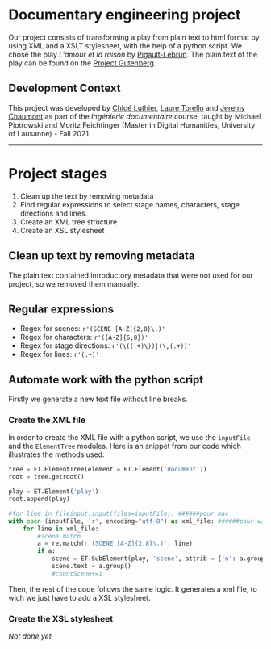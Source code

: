# Documentary engineering project
Our project consists of transforming a play from plain text to html format by using XML and a XSLT stylesheet, with the help of a python script. We chose the play _L'amour et la raison_ by [Pigault-Lebrun](https://fr.wikipedia.org/wiki/Pigault-Lebrun). The plain text of the play can be found on the [Project Gutenberg](https://www.gutenberg.org/ebooks/26810).


## Development Context
This project was developed by [Chloé Luthier](https://github.com/cluthier), [Laure Torello](https://github.com/ltorello) and [Jeremy Chaumont](https://github.com/jerchaumont) as part of the _Ingénierie documentaire_ course, taught by Michael Piotrowski and Moritz Feichtinger (Master in Digital Humanities, University of Lausanne) - Fall 2021.

---

# Project stages
1. Clean up the text by removing metadata
2. Find regular expressions to select stage names, characters,
stage directions and lines.
3. Create an XML tree structure
4. Create an XSL stylesheet

## Clean up text by removing metadata
The plain text contained introductory metadata that were not used for our project,
so we removed them manually.

## Regular expressions
- Regex for scenes: `r'(SCENE [A-Z]{2,8}\.)'`
- Regex for characters: `r'([A-Z]{6,8})'`
- Regex for stage directions: `r'(\((.+)\))|(\,(.+))'`
- Regex for lines: `r'(.+)'`

## Automate work with the python script
Firstly we generate a new text file without line breaks.
### Create the XML file
In order to create the XML file with a python script, we use the `inputFile` and the `ElementTree` modules. Here is an snippet from our code which illustrates the methods used:
```python
tree = ET.ElementTree(element = ET.Element('document'))
root = tree.getroot()

play = ET.Element('play')
root.append(play)

#for line in fileinput.input(files=inputFile): ######pour mac
with open (inputFile, 'r', encoding="utf-8") as xml_file: ######pour windows
    for line in xml_file:
        #scene match
        a = re.match(r'(SCENE [A-Z]{2,8}\.)', line)
        if a:
            scene = ET.SubElement(play, 'scene', attrib = {'n': a.group()})
            scene.text = a.group()
            #countScene+=1
```  
Then, the rest of the code follows the same logic. It generates a xml file, to wich we just have to add a XSL stylesheet.  

### Create the XSL stylesheet
_Not done yet_

